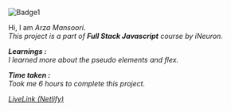 ![Badge1](https://img.shields.io/badge/Project6-PlantHomePage-%23D7EEFF)

Hi, I am *Arza Mansoori*.<br>
*This project is a part of ***Full Stack Javascript*** course by iNeuron.*

***Learnings :***<br>
*I learned more about the pseudo elements and flex.*

***Time taken :***<br>
*Took me 6 hours to complete this project.*

[*LiveLink (Netlify)*](https://project6-planthomepage.netlify.app/ "Project 6")

